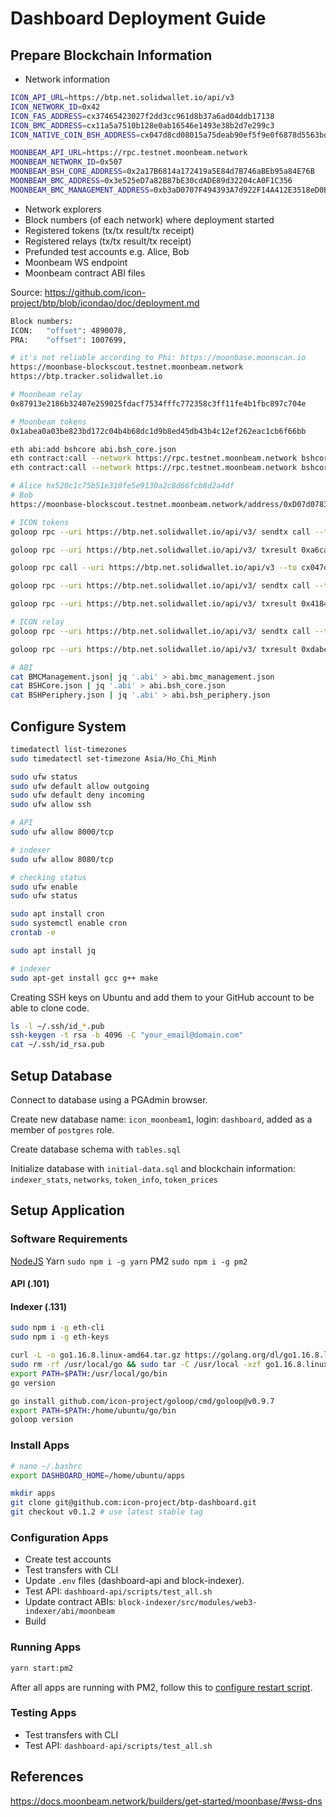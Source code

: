 # Dashboard Deployment Guide

## Prepare Blockchain Information

- Network information

```bash
ICON_API_URL=https://btp.net.solidwallet.io/api/v3
ICON_NETWORK_ID=0x42
ICON_FAS_ADDRESS=cx37465423027f2dd3cc961d8b37a6ad04ddb17138
ICON_BMC_ADDRESS=cx11a5a7510b128e0ab16546e1493e38b2d7e299c3
ICON_NATIVE_COIN_BSH_ADDRESS=cx047d8cd08015a75deab90ef5f9e0f6878d5563bd

MOONBEAM_API_URL=https://rpc.testnet.moonbeam.network
MOONBEAM_NETWORK_ID=0x507
MOONBEAM_BSH_CORE_ADDRESS=0x2a17B6814a172419a5E84d7B746aBEb95a84E76B
MOONBEAM_BMC_ADDRESS=0x3e525eD7a82B87bE30cdADE89d32204cA0F1C356
MOONBEAM_BMC_MANAGEMENT_ADDRESS=0xb3aD0707F494393A7d922F14A412E3518eD0B6bc
```

- Network explorers
- Block numbers (of each network) where deployment started
- Registered tokens (tx/tx result/tx receipt)
- Registered relays (tx/tx result/tx receipt)
- Prefunded test accounts e.g. Alice, Bob
- Moonbeam WS endpoint
- Moonbeam contract ABI files

Source: https://github.com/icon-project/btp/blob/icondao/doc/deployment.md

```bash
Block numbers:
ICON:   "offset": 4890078,
PRA:    "offset": 1007699,

# it's not reliable according to Phi: https://moonbase.moonscan.io
https://moonbase-blockscout.testnet.moonbeam.network
https://btp.tracker.solidwallet.io

# Moonbeam relay
0x87913e2186b32407e259025fdacf7534fffc772358c3ff11fe4b1fbc897c704e

# Moonbeam tokens
0x1abea0a03be823bd172c04b4b68dc1d9b8ed45db43b4c12ef262eac1cb6f66bb

eth abi:add bshcore abi.bsh_core.json
eth contract:call --network https://rpc.testnet.moonbeam.network bshcore@0x2a17B6814a172419a5E84d7B746aBEb95a84E76B "coinNames()"
eth contract:call --network https://rpc.testnet.moonbeam.network bshcore@0x2a17B6814a172419a5E84d7B746aBEb95a84E76B "coinId('ICX')"

# Alice hx520c1c75b51e310fe5e9130a2c8d66fcb8d2a4df
# Bob
https://moonbase-blockscout.testnet.moonbeam.network/address/0xD07d078373bE60dd10e35f352559ef1f25029DAf/transactions

# ICON tokens
goloop rpc --uri https://btp.net.solidwallet.io/api/v3/ sendtx call --to cx047d8cd08015a75deab90ef5f9e0f6878d5563bd --method register --param _name=DEV --key_store godWallet.json --key_password gochain --nid 0x42 --step_limit 3519157719

goloop rpc --uri https://btp.net.solidwallet.io/api/v3/ txresult 0xa6cacdc4a8783f62dd981999f3ab7c08340618c8f01e8f5c84369e15c72831d9

goloop rpc call --uri https://btp.net.solidwallet.io/api/v3 --to cx047d8cd08015a75deab90ef5f9e0f6878d5563bd --method coinId --param _coinName=DEV

goloop rpc --uri https://btp.net.solidwallet.io/api/v3/ sendtx call --to cx047d8cd08015a75deab90ef5f9e0f6878d5563bd --method register --param _name=BTC --key_store godWallet.json --key_password gochain --nid 0x42 --step_limit 3519157719

goloop rpc --uri https://btp.net.solidwallet.io/api/v3/ txresult 0x41845171790b40df01dd2838e39569020ff24498034ac5c54eaeb28e33488d39

# ICON relay
goloop rpc --uri https://btp.net.solidwallet.io/api/v3/ sendtx call --to cx11a5a7510b128e0ab16546e1493e38b2d7e299c3 --method addRelay --param _link=btp://0x507.pra/0x3e525eD7a82B87bE30cdADE89d32204cA0F1C356 --param _addr=hx2dbd4f999f0e6b3c017c029d569dd86950c23104 --key_store godWallet.json --key_password gochain --nid 0x42 --step_limit 3519157719

goloop rpc --uri https://btp.net.solidwallet.io/api/v3/ txresult 0xdabca08cf388c374bf61e05dd32a2d6bde0f37e2d1225a447a144662ecc73b13

# ABI
cat BMCManagement.json| jq '.abi' > abi.bmc_management.json
cat BSHCore.json | jq '.abi' > abi.bsh_core.json
cat BSHPeriphery.json | jq '.abi' > abi.bsh_periphery.json
```

## Configure System

```bash
timedatectl list-timezones
sudo timedatectl set-timezone Asia/Ho_Chi_Minh
```

```bash
sudo ufw status
sudo ufw default allow outgoing
sudo ufw default deny incoming
sudo ufw allow ssh

# API
sudo ufw allow 8000/tcp

# indexer
sudo ufw allow 8080/tcp

# checking status
sudo ufw enable
sudo ufw status
```

```bash
sudo apt install cron
sudo systemctl enable cron
crontab -e

sudo apt install jq

# indexer
sudo apt-get install gcc g++ make
```

Creating SSH keys on Ubuntu and add them to your GitHub account to be able to clone code.

```bash
ls -l ~/.ssh/id_*.pub
ssh-keygen -t rsa -b 4096 -C "your_email@domain.com"
cat ~/.ssh/id_rsa.pub
```

## Setup Database

Connect to database using a PGAdmin browser.

Create new database name: `icon_moonbeam1`, login: `dashboard`, added as a member of `postgres` role.

Create database schema with `tables.sql`

Initialize database with `initial-data.sql` and blockchain information: `indexer_stats`, `networks`, `token_info`, `token_prices`

## Setup Application

### Software Requirements

[NodeJS](https://github.com/nodesource/distributions/blob/master/README.md#debinstall)
Yarn `sudo npm i -g yarn`
PM2 `sudo npm i -g pm2`

#### API (.101)

#### Indexer (.131)

```bash
sudo npm i -g eth-cli
sudo npm i -g eth-keys

curl -L -o go1.16.8.linux-amd64.tar.gz https://golang.org/dl/go1.16.8.linux-amd64.tar.gz
sudo rm -rf /usr/local/go && sudo tar -C /usr/local -xzf go1.16.8.linux-amd64.tar.gz
export PATH=$PATH:/usr/local/go/bin
go version

go install github.com/icon-project/goloop/cmd/goloop@v0.9.7
export PATH=$PATH:/home/ubuntu/go/bin
goloop version
```

### Install Apps

```bash
# nano ~/.bashrc
export DASHBOARD_HOME=/home/ubuntu/apps

mkdir apps
git clone git@github.com:icon-project/btp-dashboard.git
git checkout v0.1.2 # use latest stable tag
```

### Configuration Apps

- Create test accounts
- Test transfers with CLI
- Update `.env` files (dashboard-api and block-indexer).
- Test API: `dashboard-api/scripts/test_all.sh`
- Update contract ABIs: `block-indexer/src/modules/web3-indexer/abi/moonbeam`
- Build

### Running Apps

```bash
yarn start:pm2
```

After all apps are running with PM2, follow this to [configure restart script](https://pm2.keymetrics.io/docs/usage/startup/).

### Testing Apps

- Test transfers with CLI
- Test API: `dashboard-api/scripts/test_all.sh`

## References

https://docs.moonbeam.network/builders/get-started/moonbase/#wss-dns
